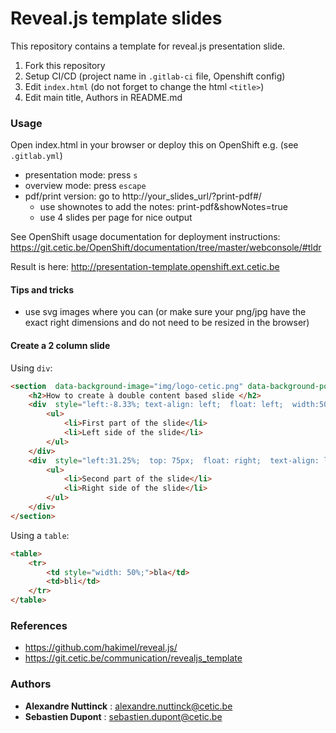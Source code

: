 # Reveal.js template slides

This repository contains a template for reveal.js presentation slide.

1. Fork this repository
2. Setup CI/CD (project name in `.gitlab-ci` file, Openshift config)
3. Edit `index.html` (do not forget to change the html `<title>`)
4. Edit main title, Authors in README.md

### Usage

Open index.html in your browser or deploy this on OpenShift e.g. (see `.gitlab.yml`)

* presentation mode: press `s`
* overview mode: press `escape`
* pdf/print version: go to http://your_slides_url/?print-pdf#/ 
    * use shownotes to add the notes: print-pdf&showNotes=true
    * use 4 slides per page for nice output

See OpenShift usage documentation for deployment instructions: https://git.cetic.be/OpenShift/documentation/tree/master/webconsole/#tldr

Result is here: http://presentation-template.openshift.ext.cetic.be

#### Tips and tricks

* use svg images where you can (or make sure your png/jpg have the exact right dimensions and do not need to be resized in the browser)

#### Create a 2 column slide

Using `div`:

```html
<section  data-background-image="img/logo-cetic.png" data-background-position="98% 2%" data-background-size="10%">
	<h2>How to create à double content based slide </h2>
	<div  style="left:-8.33%; text-align: left;  float: left;  width:50%;  z-index:-10;">
		<ul>
			<li>First part of the slide</li>
			<li>Left side of the slide</li>
		</ul>
	</div>
	<div  style="left:31.25%;  top: 75px;  float: right;  text-align: left;  z-index:-10;  width:50%;">
		<ul>
			<li>Second part of the slide</li>
			<li>Right side of the slide</li>
		</ul>
	</div>
</section>
```

Using a `table`:

```html
<table>
	<tr>
		<td style="width: 50%;">bla</td>
		<td>bli</td>
	</tr>
</table>
```

### References

* https://github.com/hakimel/reveal.js/
* https://git.cetic.be/communication/revealjs_template

### Authors

* **Alexandre Nuttinck** : alexandre.nuttinck@cetic.be
* **Sebastien Dupont** : sebastien.dupont@cetic.be
